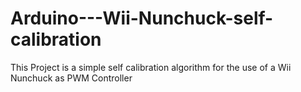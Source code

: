 Arduino---Wii-Nunchuck-self-calibration
=======================================

This Project is a simple self calibration algorithm for the use of  a Wii Nunchuck as PWM Controller
